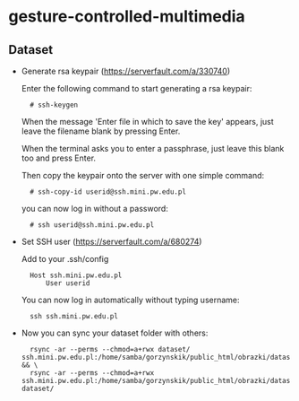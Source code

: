 # gesture-controlled-multimedia

## Dataset 

- Generate rsa keypair (https://serverfault.com/a/330740)

    Enter the following command to start generating a rsa keypair:

        # ssh-keygen

    When the message 'Enter file in which to save the key' appears, just leave the filename blank by pressing Enter.

    When the terminal asks you to enter a passphrase, just leave this blank too and press Enter.

    Then copy the keypair onto the server with one simple command:

        # ssh-copy-id userid@ssh.mini.pw.edu.pl

    you can now log in without a password:

        # ssh userid@ssh.mini.pw.edu.pl

- Set SSH user (https://serverfault.com/a/680274)

    Add to your .ssh/config

        Host ssh.mini.pw.edu.pl
            User userid

    You can now log in automatically without typing username:

        ssh ssh.mini.pw.edu.pl


- Now you can sync your dataset folder with others:

        rsync -ar --perms --chmod=a+rwx dataset/ ssh.mini.pw.edu.pl:/home/samba/gorzynskik/public_html/obrazki/dataset && \
        rsync -ar --perms --chmod=a+rwx ssh.mini.pw.edu.pl:/home/samba/gorzynskik/public_html/obrazki/dataset/ dataset/